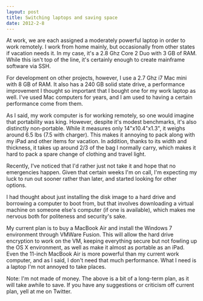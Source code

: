 ```yaml
---
layout: post
title: Switching laptops and saving space
date: 2012-2-8
---
```


At work, we are each assigned a moderately powerful laptop in order to work remotely. I work from home mainly, but occasionally from other states if vacation needs it. In my case, it's a 2.8 Ghz Core 2 Duo with 3 GB of RAM. While this isn't top of the line, it's certainly enough to create mainframe software via SSH. 

For development on other projects, however, I use a 2.7 Ghz i7 Mac mini with 8 GB of RAM. It also has a 240 GB solid state drive, a performance improvement I thought so important that I bought one for my work laptop as well. I've used Mac computers for years, and I am used to having a certain performance come from them. 

As I said, my work computer is for working remotely, so one would imagine that portability was king. However, despite it's modest benchmarks, it's also distinctly non-portable. While it measures only 14"x10.4"x1.3", it weighs around 6.5 lbs (7.5 with charger). This makes it annoying to pack along with my iPad and other items for vacation. In addition, thanks to its width and thickness, it takes up around 2/3 of the bag I normally carry, which makes it hard to pack a spare change of clothing and travel light. 

Recently, I've noticed that I'd rather just not take it and hope that no emergencies happen. Given that certain weeks I'm on call, I'm expecting my luck to run out sooner rather than later, and started looking for other options. 

I had thought about just installing the disk image to a hard drive and borrowing a computer to boot from, but that involves downloading a virtual machine on someone else's computer (if one is available), which makes me nervous both for politeness and security's sake. 

My current plan is to buy a MacBook Air and install the Windows 7 environment through VMWare Fusion. This will allow the hard drive encryption to work on the VM, keeping everything secure but not fowling up the OS X environment, as well as make it almost as portable as an iPad. Even the 11-inch MacBook Air is more powerful than my current work computer, and as I said, I don't need that much performance. What I need is a laptop I'm not annoyed to take places. 

Note: I'm not made of money. The above is a bit of a long-term plan, as it will take awhile to save. If you have any suggestions or criticism off current plan, yell at me on Twitter. 
